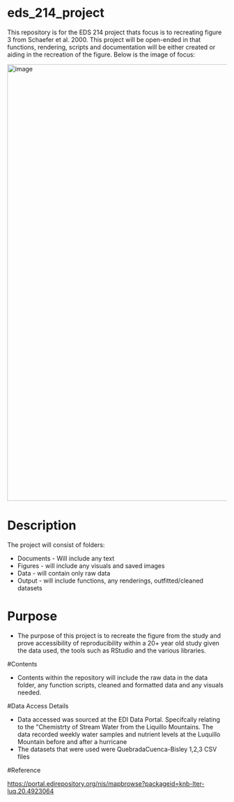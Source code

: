 # eds_214_project
This repository is for the EDS 214 project thats focus is to recreating figure 3 from Schaefer et al. 2000. This project will be open-ended in that functions, rendering, scripts and documentation will be either created or aiding in the recreation of the figure. Below is the image of focus:

<img width="700" height="1000" alt="image" src="https://github.com/user-attachments/assets/ea634bda-fc23-4263-8b63-ce28e4c3ce61" />

# Description
The project will consist of folders:
- Documents - Will include any text
- Figures - will include any visuals and saved images
- Data - will contain only raw data
- Output - will include functions, any renderings, outfitted/cleaned datasets

# Purpose
- The purpose of this project is to recreate the figure from the study and prove accessibility of reproducibility within a 20+ year old study given the data used, the tools such as RStudio and the various libraries.

#Contents
- Contents within the repository will include the raw data in the data folder, any function scripts, cleaned and formatted data and any visuals needed.

#Data Access Details
- Data accessed was sourced at the EDI Data Portal. Specifcally relating to the "Chemistrty of Stream Water from the Liquillo Mountains. The data recorded weekly water samples and nutrient levels at the Luquillo Mountain before and after a hurricane 
- The datasets that were used were QuebradaCuenca-Bisley 1,2,3 CSV files

#Reference

https://portal.edirepository.org/nis/mapbrowse?packageid=knb-lter-luq.20.4923064
